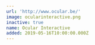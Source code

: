 ```yaml
---
url: 'http://www.ocular.be/'
image: ocularinteractive.png
inactive: true
name: Ocular Interactive
added: 2019-05-16T10:00:00.000Z
---
```

